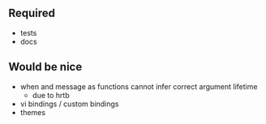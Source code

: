 ## Required
- tests
- docs

## Would be nice
- when and message as functions cannot infer correct argument lifetime
  - due to hrtb
- vi bindings / custom bindings
- themes
